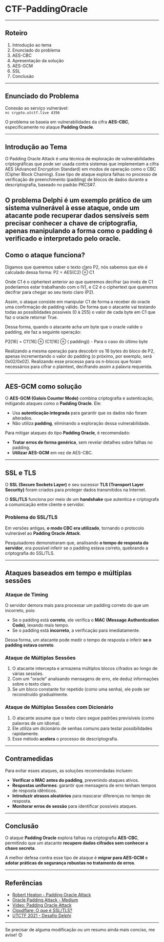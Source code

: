 # CTF-PaddingOracle
---

## **Roteiro**  
1. Introdução ao tema  
2. Enunciado do problema  
3. AES-CBC  
4. Apresentação da solução  
5. AES-GCM  
6. SSL  
7. Conclusão  

---

## **Enunciado do Problema**  
Conexão ao serviço vulnerável:  
`nc crypto.utctf.live 4356`

O problema se baseia em vulnerabilidades da cifra **AES-CBC**, especificamente no ataque **Padding Oracle**.

---

## **Introdução ao Tema**  
O Padding Oracle Attack é uma técnica de exploração de vulnerabilidades criptográficas que pode
ser usada contra sistemas que implementam a cifra AES (Advanced Encryption Standard) em modos
de operação como o CBC (Cipher Block Chaining).
Esse tipo de ataque explora falhas no processo de verificação de preenchimento (padding) de blocos de dados durante a descriptografia, baseado no padrão PKCS#7. 

O problema Delphi é um exemplo prático de um sistema vulnerável à esse ataque, onde um atacante pode recuperar dados sensíveis sem precisar conhecer a chave de criptografia, apenas manipulando a forma como o padding é verificado e interpretado pelo oracle.
---

## **Como o ataque funciona?**  
Digamos que queremos saber o texto claro P2, nós sabemos que ele é calculado dessa forma:
P2 = AES(C2) ⊕ C1 

Onde C1 é o ciphertext anterior ao  que queremos decifrar 
(ao invés de C1 poderíamos estar trabalhando com o IV), e C2 é o ciphertext que queremos
decifrar para chegar ao seu texto claro (P2).

Assim, o ataque consiste em manipular C1 de forma a receber do oracle uma confirmação 
de padding válido. De forma que o atacante vai testando todas as possiblidades possíveis 
(0 à 255) o valor de cada byte em C1 que faz o oracle retornar True.

Dessa forma, quando o atacante acha um byte que o oracle valide o padding, ele faz a seguinte
operação:

P2[16] = C1’[16] ⊕ (C1[16]  ⊕ ( padding)) - Para o caso do último byte

Realizando a mesma operação para descobrir os 16 bytes do bloco de P2, 
apenas incrementando o valor do padding (o próximo, por exemplo, será 0x02/0x02). 
Realizando esse processo para os n-blocos que foram necessários para cifrar o plaintext,
decifrando assim a palavra requerida.

---

## **AES-GCM como solução**  
O **AES-GCM (Galois Counter Mode)** combina criptografia e autenticação, mitigando ataques como o **Padding Oracle**. Ele:  
- Usa **autenticação integrada** para garantir que os dados não foram alterados.  
- Não utiliza **padding**, eliminando a exploração dessa vulnerabilidade.  

Para mitigar ataques do tipo **Padding Oracle**, é recomendado:  
- **Tratar erros de forma genérica**, sem revelar detalhes sobre falhas no padding.  
- **Utilizar AES-GCM** em vez de AES-CBC.  

---

## **SSL e TLS**  
O **SSL (Secure Sockets Layer)** e seu sucessor **TLS (Transport Layer Security)** foram criados para proteger dados transmitidos na Internet.  

O **SSL/TLS** funciona por meio de um **handshake** que autentica e criptografa a comunicação entre cliente e servidor.  

### **Problema do SSL/TLS**  
Em versões antigas, **o modo CBC era utilizado**, tornando o protocolo vulnerável ao **Padding Oracle Attack**.  

Pesquisadores demonstraram que, analisando **o tempo de resposta do servidor**, era possível inferir se o padding estava correto, quebrando a criptografia do SSL/TLS.

---

## **Ataques baseados em tempo e múltiplas sessões**  

### **Ataque de Timing**  
O servidor demora mais para processar um padding correto do que um incorreto, pois:  
- Se o padding está **correto**, ele verifica o **MAC (Message Authentication Code)**, levando mais tempo.  
- Se o padding está **incorreto**, a verificação para imediatamente.  

Dessa forma, um atacante pode medir o tempo de resposta e inferir **se o padding estava correto**.

### **Ataque de Múltiplas Sessões**  
1. O atacante intercepta e armazena múltiplos blocos cifrados ao longo de várias sessões.  
2. Com um "oracle" analisando mensagens de erro, ele deduz informações sobre o texto claro.  
3. Se um bloco constante for repetido (como uma senha), ele pode ser reconstruído gradualmente.  

### **Ataque de Múltiplas Sessões com Dicionário**  
1. O atacante assume que o texto claro segue padrões previsíveis (como palavras de um idioma).  
2. Ele utiliza um dicionário de senhas comuns para testar possibilidades rapidamente.  
3. Esse método **acelera** o processo de descriptografia.  

---

## **Contramedidas**  
Para evitar esses ataques, as soluções recomendadas incluem:  
- **Verificar o MAC antes do padding**, prevenindo ataques ativos.  
- **Respostas uniformes**: garantir que mensagens de erro tenham tempos de resposta idênticos.  
- **Introduzir atrasos aleatórios** para mascarar diferenças no tempo de resposta.  
- **Monitorar erros de sessão** para identificar possíveis ataques.  

---

## **Conclusão**  
O ataque **Padding Oracle** explora falhas na criptografia **AES-CBC**, permitindo que um atacante **recupere dados cifrados sem conhecer a chave secreta**.  

A melhor defesa contra esse tipo de ataque é **migrar para AES-GCM** e **adotar práticas de segurança robustas no tratamento de erros**.

---

## **Referências**  
- [Robert Heaton - Padding Oracle Attack](https://robertheaton.com/2013/07/29/padding-oracle-attack/)  
- [Oracle Padding Attack - Medium](https://medium.com/@masjadaan/oracle-padding-attack-a61369993c86)  
- [Vídeo: Padding Oracle Attack](https://www.youtube.com/watch?v=lkPBTJ3yiCI)  
- [Cloudflare: O que é SSL/TLS?](https://www.cloudflare.com/pt-br/learning/ssl/what-is-ssl/)  
- [UTCTF 2021 - Desafio Delphi](https://github.com/utisss/UTCTF-21/tree/main/crypto-delphi)  

---

Se precisar de alguma modificação ou um resumo ainda mais conciso, me avise! 😊
